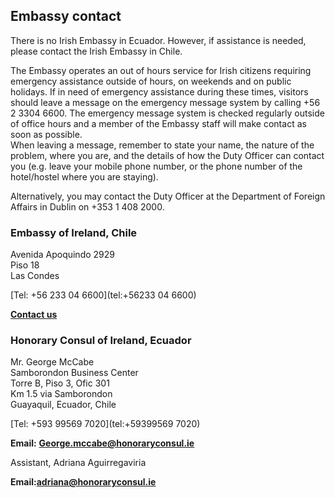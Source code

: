 ## Embassy contact

There is no Irish Embassy in Ecuador. However, if assistance is needed, please contact the Irish Embassy in Chile.

The Embassy operates an out of hours service for Irish citizens requiring emergency assistance outside of hours, on weekends and on public holidays. If in need of emergency assistance during these times, visitors should leave a message on the emergency message system by calling +56 2 3304 6600. The emergency message system is checked regularly outside of office hours and a member of the Embassy staff will make contact as soon as possible.  
When leaving a message, remember to state your name, the nature of the problem, where you are, and the details of how the Duty Officer can contact you (e.g. leave your mobile phone number, or the phone number of the hotel/hostel where you are staying).

Alternatively, you may contact the Duty Officer at the Department of Foreign Affairs in Dublin on +353 1 408 2000.

### Embassy of Ireland, Chile

Avenida Apoquindo 2929   
Piso 18   
Las Condes

[Tel: +56 233 04 6600](tel:+56233 04 6600)

[**Contact us**](/en/chile/santiago/contact/)

### Honorary Consul of Ireland, Ecuador

Mr. George McCabe   
Samborondon Business Center   
Torre B, Piso 3, Ofic 301   
Km 1.5 via Samborondon   
Guayaquil, Ecuador, Chile

[Tel: +593 99569 7020](tel:+59399569 7020)

**Email:** [**George.mccabe@honoraryconsul.ie**](mailto:George.mccabe@honoraryconsul.ie)

Assistant, Adriana Aguirregaviria

**Email:**[**adriana@honoraryconsul.ie**](mailto:adriana@honoraryconsul.ie)